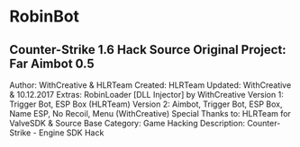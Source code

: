 # RobinBot
Counter-Strike 1.6 Hack Source
Original Project: Far Aimbot 0.5
--------------------------------
Author: WithCreative & HLRTeam
Created: HLRTeam
Updated: WithCreative & 10.12.2017
Extras: RobinLoader [DLL Injector] by WithCreative
Version 1: Trigger Bot, ESP Box (HLRTeam)
Version 2: Aimbot, Trigger Bot, ESP Box, Name ESP, No Recoil, Menu (WithCreative)
Special Thanks to: HLRTeam for ValveSDK & Source Base
Category: Game Hacking
Description: Counter-Strike - Engine SDK Hack
